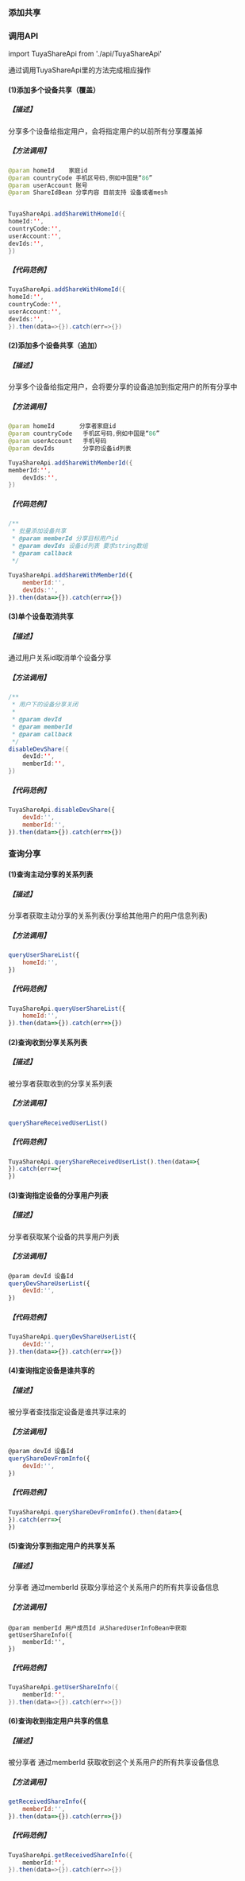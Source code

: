 ### 添加共享
### 调用API
import TuyaShareApi from './api/TuyaShareApi'

通过调用TuyaShareApi里的方法完成相应操作
#### (1)添加多个设备共享（覆盖）

##### 【描述】

分享多个设备给指定用户，会将指定用户的以前所有分享覆盖掉

##### 【方法调用】

```java
@param homeId	 家庭id
@param countryCode 手机区号码,例如中国是“86”
@param userAccount 账号
@param ShareIdBean 分享内容 目前支持 设备或者mesh


TuyaShareApi.addShareWithHomeId({
homeId:'',
countryCode:'',
userAccount:'',
devIds:'',
})

```

##### 【代码范例】

```java
TuyaShareApi.addShareWithHomeId({
homeId:'',
countryCode:'',
userAccount:'',
devIds:'',
}).then(data=>{}).catch(err=>{})
```

#### (2)添加多个设备共享（追加）

##### 【描述】

分享多个设备给指定用户，会将要分享的设备追加到指定用户的所有分享中

##### 【方法调用】

```java
@param homeId		分享者家庭id
@param countryCode   手机区号码,例如中国是“86”
@param userAccount   手机号码
@param devIds 		 分享的设备id列表

TuyaShareApi.addShareWithMemberId({
memberId:'',
	devIds:'',
})

```

##### 【代码范例】



```js
/**
 * 批量添加设备共享
 * @param memberId 分享目标用户id
 * @param devIds 设备id列表 要求string数组
 * @param callback
 */
 
TuyaShareApi.addShareWithMemberId({
	memberId:'',
	devIds:'',
}).then(data=>{}).catch(err=>{})

```



#### (3)单个设备取消共享

##### 【描述】

通过用户关系id取消单个设备分享

##### 【方法调用】

```java
/**
 * 用户下的设备分享关闭
 *
 * @param devId
 * @param memberId
 * @param callback
 */
disableDevShare({
	devId:'',
	memberId:'',
})

```

##### 【代码范例】

```js
TuyaShareApi.disableDevShare({
	devId:'',
	memberId:'',
}).then(data=>{}).catch(err=>{})
```

### 查询分享

#### (1)查询主动分享的关系列表

##### 【描述】

分享者获取主动分享的关系列表(分享给其他用户的用户信息列表)

##### 【方法调用】

```js
queryUserShareList({
	homeId:'',
})

```

##### 【代码范例】

```js
TuyaShareApi.queryUserShareList({
	homeId:'',
}).then(data=>{}).catch(err=>{})
```

#### (2)查询收到分享关系列表

##### 【描述】

被分享者获取收到的分享关系列表

##### 【方法调用】

```js
queryShareReceivedUserList()

```

##### 【代码范例】

```js
TuyaShareApi.queryShareReceivedUserList().then(data=>{
}).catch(err=>{
})

```

#### (3)查询指定设备的分享用户列表

##### 【描述】

分享者获取某个设备的共享用户列表

##### 【方法调用】

```js
@param devId 设备Id
queryDevShareUserList({
	devId:'',
})

```

##### 【代码范例】

```js
TuyaShareApi.queryDevShareUserList({
	devId:'',
}).then(data=>{}).catch(err=>{})
```

#### (4)查询指定设备是谁共享的

##### 【描述】

被分享者查找指定设备是谁共享过来的

##### 【方法调用】

```js
@param devId 设备Id
queryShareDevFromInfo({
	devId:'',
})

```

##### 【代码范例】

```js
TuyaShareApi.queryShareDevFromInfo().then(data=>{
}).catch(err=>{
})
```

#### (5)查询分享到指定用户的共享关系

##### 【描述】

分享者 通过memberId 获取分享给这个关系用户的所有共享设备信息

##### 【方法调用】

```
@param memberId 用户成员Id 从SharedUserInfoBean中获取
getUserShareInfo({
	memberId:'',
})

```

##### 【代码范例】

```java
TuyaShareApi.getUserShareInfo({
	memberId:'',
}).then(data=>{}).catch(err=>{})
```

#### (6)查询收到指定用户共享的信息

##### 【描述】

被分享者 通过memberId 获取收到这个关系用户的所有共享设备信息

##### 【方法调用】

```js
getReceivedShareInfo({
	memberId:'',
}).then(data=>{}).catch(err=>{})

```

##### 【代码范例】

```java
TuyaShareApi.getReceivedShareInfo({
	memberId:'',
}).then(data=>{}).catch(err=>{})
```


### 